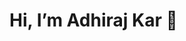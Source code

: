 # Hi, I’m Adhiraj Kar 👋 

<!---
adhiraj23zelthy/adhiraj23zelthy is a ✨ special ✨ repository because its `README.md` (this file) appears on your GitHub profile.
You can click the Preview link to take a look at your changes.
--->
